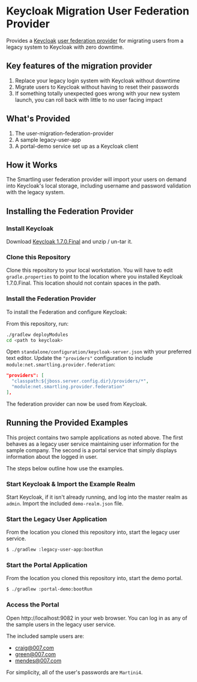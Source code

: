 # Keycloak Migration User Federation Provider
  
Provides a [Keycloak][0] [user federation provider][1] for migrating users
from a legacy system to Keycloak with zero downtime.

## Key features of the migration provider

1. Replace your legacy login system with Keycloak without downtime
2. Migrate users to Keycloak without having to reset their passwords
3. If something totally unexpected goes wrong with your new system launch, you can
roll back with little to no user facing impact

## What's Provided

1. The user-migration-federation-provider
2. A sample legacy-user-app
3. A portal-demo service set up as a Keycloak client 

## How it Works

The Smartling user federation provider will import your users on demand into Keycloak's
local storage, including username and password validation with the legacy system.

## Installing the Federation Provider

### Install Keycloak

Download [Keycloak 1.7.0.Final][2] and unzip / un-tar it. 

### Clone this Repository

Clone this repository to your local workstation. You will have to edit `gradle.properties`
to point to the location where you installed Keycloak 1.7.0.Final. This location should
not contain spaces in the path.
 
### Install the Federation Provider

To install the Federation and configure Keycloak: 

From this repository, run:

``` bash
./gradlew deployModules
cd <path to keycloak>
```

Open `standalone/configuration/keycloak-server.json` with your preferred text editor.
Update the `"providers"` configuration to include `module:net.smartling.provider.federation`:

``` json
"providers": [
  "classpath:${jboss.server.config.dir}/providers/*",
  "module:net.smartling.provider.federation"
],
```

The federation provider can now be used from Keycloak.

## Running the Provided Examples

This project contains two sample applications as noted above. The first behaves as a legacy
user service maintaining user information for the sample company. The second is a portal
service that simply displays information about the logged in user.
 
The steps below outline how use the examples.

### Start Keycloak & Import the Example Realm

Start Keycloak, if it isn't already running, and log into the master realm as `admin`.
Import the included `demo-realm.json` file.
 
### Start the Legacy User Application

From the location you cloned this repository into, start the legacy user service.

``` bash
$ ./gradlew :legacy-user-app:bootRun
```

### Start the Portal Application

From the location you cloned this repository into, start the demo portal.

``` bash
$ ./gradlew :portal-demo:bootRun
```

### Access the Portal

Open http://localhost:9082 in your web browser. You can log in as any of the sample users
in the legacy user service.

The included sample users are:

* craig@007.com
* green@007.com
* mendes@007.com

For simplicity, all of the user's passwords are `Martini4`.

[0]: http://keycloak.jboss.org/
[1]: http://keycloak.github.io/docs/userguide/keycloak-server/html/user_federation.html
[2]: http://downloads.jboss.org/keycloak/1.7.0.Final/keycloak-1.7.0.Final.tar.gz
